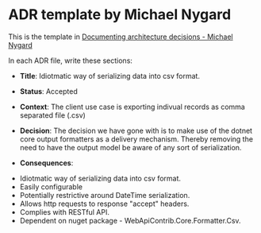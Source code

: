 # ADR template by Michael Nygard

This is the template in [Documenting architecture decisions - Michael Nygard](http://thinkrelevance.com/blog/2011/11/15/documenting-architecture-decisions)

In each ADR file, write these sections:

* **Title**: Idiotmatic way of serializing data into csv format.

* **Status**: Accepted

* **Context**: The client use case is exporting indivual records as comma separated file (.csv)

* **Decision**: The decision we have gone with is to make use of the dotnet core output formatters as a delivery mechanism. Thereby removing the need to have the output model be aware of any sort of serialization. 

* **Consequences**: 
- Idiotmatic way of serializing data into csv format.
- Easily configurable
- Potentially restrictive around DateTime serialization.
- Allows http requests to response "accept" headers.
- Complies with RESTful API.
- Dependent on nuget package - WebApiContrib.Core.Formatter.Csv.
